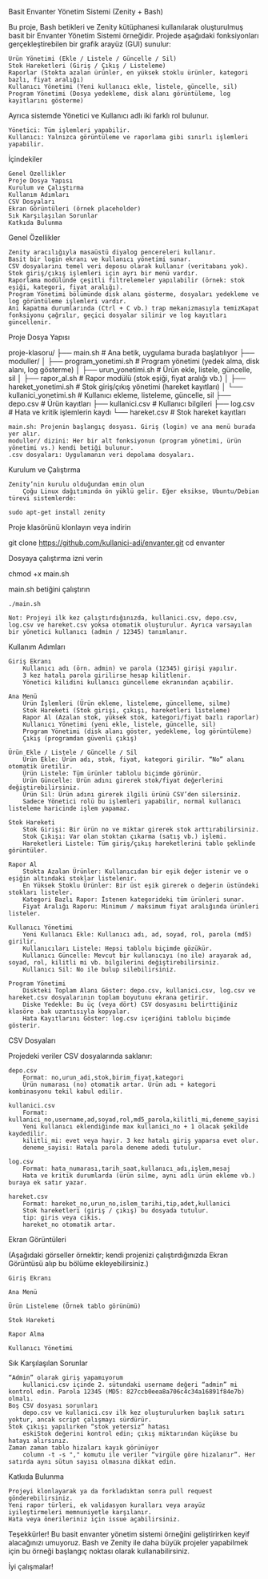 Basit Envanter Yönetim Sistemi (Zenity + Bash)

Bu proje, Bash betikleri ve Zenity kütüphanesi kullanılarak oluşturulmuş basit bir Envanter Yönetim Sistemi örneğidir. Projede aşağıdaki fonksiyonları gerçekleştirebilen bir grafik arayüz (GUI) sunulur:

    Ürün Yönetimi (Ekle / Listele / Güncelle / Sil)
    Stok Hareketleri (Giriş / Çıkış / Listeleme)
    Raporlar (Stokta azalan ürünler, en yüksek stoklu ürünler, kategori bazlı, fiyat aralığı)
    Kullanıcı Yönetimi (Yeni kullanıcı ekle, listele, güncelle, sil)
    Program Yönetimi (Dosya yedekleme, disk alanı görüntüleme, log kayıtlarını gösterme)

Ayrıca sistemde Yönetici ve Kullanıcı adlı iki farklı rol bulunur.

    Yönetici: Tüm işlemleri yapabilir.
    Kullanıcı: Yalnızca görüntüleme ve raporlama gibi sınırlı işlemleri yapabilir.

İçindekiler

    Genel Özellikler
    Proje Dosya Yapısı
    Kurulum ve Çalıştırma
    Kullanım Adımları
    CSV Dosyaları
    Ekran Görüntüleri (örnek placeholder)
    Sık Karşılaşılan Sorunlar
    Katkıda Bulunma

Genel Özellikler

    Zenity aracılığıyla masaüstü diyalog pencereleri kullanır.
    Basit bir login ekranı ve kullanıcı yönetimi sunar.
    CSV dosyalarını temel veri deposu olarak kullanır (veritabanı yok).
    Stok giriş/çıkış işlemleri için ayrı bir menü vardır.
    Raporlama modülünde çeşitli filtrelemeler yapılabilir (örnek: stok eşiği, kategori, fiyat aralığı).
    Program Yönetimi bölümünde disk alanı gösterme, dosyaları yedekleme ve log görüntüleme işlemleri vardır.
    Ani kapatma durumlarında (Ctrl + C vb.) trap mekanizmasıyla temizKapat fonksiyonu çağrılır, geçici dosyalar silinir ve log kayıtları güncellenir.

Proje Dosya Yapısı

proje-klasoru/
├── main.sh                       # Ana betik, uygulama burada başlatılıyor
├── moduller/
│   ├── program_yonetimi.sh       # Program yönetimi (yedek alma, disk alanı, log gösterme)
│   ├── urun_yonetimi.sh          # Ürün ekle, listele, güncelle, sil
│   ├── rapor_al.sh              # Rapor modülü (stok eşiği, fiyat aralığı vb.)
│   ├── hareket_yonetimi.sh       # Stok giriş/çıkış yönetimi (hareket kayıtları)
│   └── kullanici_yonetimi.sh     # Kullanıcı ekleme, listeleme, güncelle, sil
├── depo.csv                      # Ürün kayıtları
├── kullanici.csv                 # Kullanıcı bilgileri
├── log.csv                       # Hata ve kritik işlemlerin kaydı
└── hareket.csv                   # Stok hareket kayıtları

    main.sh: Projenin başlangıç dosyası. Giriş (login) ve ana menü burada yer alır.
    moduller/ dizini: Her bir alt fonksiyonun (program yönetimi, ürün yönetimi vs.) kendi betiği bulunur.
    .csv dosyaları: Uygulamanın veri depolama dosyaları.

Kurulum ve Çalıştırma

    Zenity’nin kurulu olduğundan emin olun
        Çoğu Linux dağıtımında ön yüklü gelir. Eğer eksikse, Ubuntu/Debian türevi sistemlerde:

    sudo apt-get install zenity

Proje klasörünü klonlayın veya indirin

git clone https://github.com/kullanici-adi/envanter.git
cd envanter

Dosyaya çalıştırma izni verin

chmod +x main.sh

main.sh betiğini çalıştırın

    ./main.sh

    Not: Projeyi ilk kez çalıştırdığınızda, kullanici.csv, depo.csv, log.csv ve hareket.csv yoksa otomatik oluşturulur. Ayrıca varsayılan bir yönetici kullanıcı (admin / 12345) tanımlanır.

Kullanım Adımları

    Giriş Ekranı
        Kullanıcı adı (örn. admin) ve parola (12345) girişi yapılır.
        3 kez hatalı parola girilirse hesap kilitlenir.
        Yönetici kilidini kullanıcı güncelleme ekranından açabilir.

    Ana Menü
        Ürün İşlemleri (Ürün ekleme, listeleme, güncelleme, silme)
        Stok Hareketi (Stok girişi, çıkışı, hareketleri listeleme)
        Rapor Al (Azalan stok, yüksek stok, kategori/fiyat bazlı raporlar)
        Kullanıcı Yönetimi (yeni ekle, listele, güncelle, sil)
        Program Yönetimi (disk alanı göster, yedekleme, log görüntüleme)
        Çıkış (programdan güvenli çıkış)

    Ürün Ekle / Listele / Güncelle / Sil
        Ürün Ekle: Ürün adı, stok, fiyat, kategori girilir. “No” alanı otomatik üretilir.
        Ürün Listele: Tüm ürünler tablolu biçimde görünür.
        Ürün Güncelle: Ürün adını girerek stok/fiyat değerlerini değiştirebilirsiniz.
        Ürün Sil: Ürün adını girerek ilgili ürünü CSV’den silersiniz.
        Sadece Yönetici rolü bu işlemleri yapabilir, normal kullanıcı listeleme haricinde işlem yapamaz.

    Stok Hareketi
        Stok Girişi: Bir ürün no ve miktar girerek stok arttırabilirsiniz.
        Stok Çıkışı: Var olan stoktan çıkarma (satış vb.) işlemi.
        Hareketleri Listele: Tüm giriş/çıkış hareketlerini tablo şeklinde görüntüler.

    Rapor Al
        Stokta Azalan Ürünler: Kullanıcıdan bir eşik değer istenir ve o eşiğin altındaki stoklar listelenir.
        En Yüksek Stoklu Ürünler: Bir üst eşik girerek o değerin üstündeki stokları listeler.
        Kategori Bazlı Rapor: İstenen kategorideki tüm ürünleri sunar.
        Fiyat Aralığı Raporu: Minimum / maksimum fiyat aralığında ürünleri listeler.

    Kullanıcı Yönetimi
        Yeni Kullanıcı Ekle: Kullanıcı adı, ad, soyad, rol, parola (md5) girilir.
        Kullanıcıları Listele: Hepsi tablolu biçimde gözükür.
        Kullanıcı Güncelle: Mevcut bir kullanıcıyı (no ile) arayarak ad, soyad, rol, kilitli mi vb. bilgilerini değiştirebilirsiniz.
        Kullanıcı Sil: No ile bulup silebilirsiniz.

    Program Yönetimi
        Diskteki Toplam Alanı Göster: depo.csv, kullanici.csv, log.csv ve hareket.csv dosyalarının toplam boyutunu ekrana getirir.
        Diske Yedekle: Bu üç (veya dört) CSV dosyasını belirttiğiniz klasöre .bak uzantısıyla kopyalar.
        Hata Kayıtlarını Göster: log.csv içeriğini tablolu biçimde gösterir.

CSV Dosyaları

Projedeki veriler CSV dosyalarında saklanır:

    depo.csv
        Format: no,urun_adi,stok,birim_fiyat,kategori
        Ürün numarası (no) otomatik artar. Ürün adı + kategori kombinasyonu tekil kabul edilir.

    kullanici.csv
        Format: kullanici_no,username,ad,soyad,rol,md5_parola,kilitli_mi,deneme_sayisi
        Yeni kullanıcı eklendiğinde max kullanici_no + 1 olacak şekilde kaydedilir.
        kilitli_mi: evet veya hayir. 3 kez hatalı giriş yaparsa evet olur.
        deneme_sayisi: Hatalı parola deneme adedi tutulur.

    log.csv
        Format: hata_numarası,tarih_saat,kullanıcı_adı,işlem,mesaj
        Hata ve kritik durumlarda (ürün silme, aynı adlı ürün ekleme vb.) buraya ek satır yazar.

    hareket.csv
        Format: hareket_no,urun_no,islem_tarihi,tip,adet,kullanici
        Stok hareketleri (giriş / çıkış) bu dosyada tutulur.
        tip: giris veya cikis.
        hareket_no otomatik artar.

Ekran Görüntüleri

(Aşağıdaki görseller örnektir; kendi projenizi çalıştırdığınızda Ekran Görüntüsü alıp bu bölüme ekleyebilirsiniz.)

    Giriş Ekranı

    Ana Menü

    Ürün Listeleme (Örnek tablo görünümü)

    Stok Hareketi

    Rapor Alma

    Kullanıcı Yönetimi

Sık Karşılaşılan Sorunlar

    “Admin” olarak giriş yapamıyorum
        kullanici.csv içinde 2. sütundaki username değeri “admin” mi kontrol edin. Parola 12345 (MD5: 827ccb0eea8a706c4c34a16891f84e7b) olmalı.
    Boş CSV dosyası sorunları
        depo.csv ve kullanici.csv ilk kez oluşturulurken başlık satırı yoktur, ancak script çalışmayı sürdürür.
    Stok çıkışı yapılırken “stok yetersiz” hatası
        eskiStok değerini kontrol edin; çıkış miktarından küçükse bu hatayı alırsınız.
    Zaman zaman tablo hizaları kayık görünüyor
        column -t -s "," komutu ile veriler “virgüle göre hizalanır”. Her satırda aynı sütun sayısı olmasına dikkat edin.

Katkıda Bulunma

    Projeyi klonlayarak ya da forkladıktan sonra pull request gönderebilirsiniz.
    Yeni rapor türleri, ek validasyon kuralları veya arayüz iyileştirmeleri memnuniyetle karşılanır.
    Hata veya önerileriniz için issue açabilirsiniz.

Teşekkürler! Bu basit envanter yönetim sistemi örneğini geliştirirken keyif alacağınızı umuyoruz. Bash ve Zenity ile daha büyük projeler yapabilmek için bu örneği başlangıç noktası olarak kullanabilirsiniz.

İyi çalışmalar!
